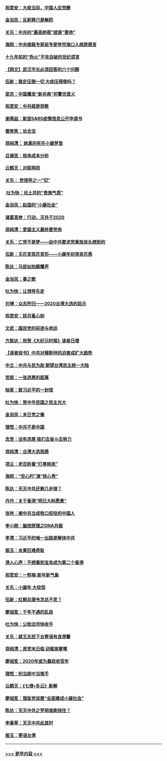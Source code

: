 #### [祝君安：大疫当前，中国人应觉醒](../pages/nsc993/n11821946.md?t=01262011) 
#### [金浴凤：反躬罪己是解药](../pages/nsc993/n11820280.md?t=01262011) 
#### [关乐：中共的“最高绝密”就是“要命”](../pages/nsc993/n11816946.md?t=01262011) 
#### [海网：中央维稳专家组专家夸完海口入病房感言](../pages/nsc993/n11815138.md?t=01262011) 
#### [十九年前的“伪火”不攻自破的世纪谎言](../pages/nsc993/n11813238.md?t=01262011) 
#### [【网文】武汉市长必须回答的六个问题](../pages/nsc993/n11813848.md?t=01262011) 
#### [伍新：稳定压倒一切 大疫压得倒吗？](../pages/nsc993/n11812634.md?t=01262011) 
#### [梁京：中国爆发“新非典”的警世意义](../pages/nsc993/n11812554.md?t=01262011) 
#### [祝君安：中共就是邪教](../pages/nsc993/n11812431.md?t=01262011) 
#### [谢燕益：新型SARS疫情信息公开申请书](../pages/nsc993/n11808840.md?t=01262011) 
#### [蜀笑笑：论合法](../pages/nsc993/n11808064.md?t=01262011) 
#### [郑纯清： 她真的死在小康梦里](../pages/nsc993/n11806623.md?t=01262011) 
#### [吕锡民：核电成本分析](../pages/nsc993/n11806284.md?t=01262011) 
#### [云鹤天：对联两则](../pages/nsc993/n11805957.md?t=01262011) 
#### [关乐： 党领导之一“切”](../pages/nsc993/n11804505.md?t=01262011) 
#### [ 吐为快：论土共的“贵族气质”](../pages/nsc993/n11804490.md?t=01262011) 
#### [金浴凤：赵国的“小康社会”](../pages/nsc993/n11804452.md?t=01262011) 
#### [诸葛高参：行动，灭共于2020](../pages/nsc993/n11804120.md?t=01262011) 
#### [郑纯清：爱国主义最终要党命](../pages/nsc993/n11802197.md?t=01262011) 
#### [关乐：亡党不是梦——由中共要求党章放床头想到的](../pages/nsc993/n11802156.md?t=01262011) 
#### [伍新：无花言现花言形——小康年初哭吴花燕](../pages/nsc993/n11800044.md?t=01262011) 
#### [陈达：马屁似拍颠覆声](../pages/nsc993/n11800010.md?t=01262011) 
#### [金浴凤：春之歌](../pages/nsc993/n11797687.md?t=01262011) 
#### [吐为快：让领导先走](../pages/nsc993/n11797512.md?t=01262011) 
#### [刘博：众志所归——2020台湾大选的启示](../pages/nsc993/n11796878.md?t=01262011) 
#### [祝君安：妖共畜心剖](../pages/nsc993/n11794273.md?t=01262011) 
#### [文武：国民党的前途与命运](../pages/nsc993/n11794198.md?t=01262011) 
#### [方能达：祝贺《大纪元时报》读者日增](../pages/nsc993/n11793807.md?t=01262011) 
#### [【读者投书】中共对穆斯林的迫害成扩大趋势](../pages/nsc993/n11791371.md?t=01262011) 
#### [中立：中共与民为敌 期望台湾民主统一大陆](../pages/nsc993/n11790392.md?t=01262011) 
#### [苦胆：一张选票的距离](../pages/nsc993/n11788914.md?t=01262011) 
#### [陆客：致习近平的一封信](../pages/nsc993/n11788867.md?t=01262011) 
#### [吐为快：贺中华民国之民主光大](../pages/nsc993/n11788618.md?t=01262011) 
#### [金浴凤：末日党之像](../pages/nsc993/n11787475.md?t=01262011) 
#### [理悟：中共不是中国](../pages/nsc993/n11787463.md?t=01262011) 
#### [念贲：没有选票  我们去奋斗去努力](../pages/nsc993/n11787398.md?t=01262011) 
#### [郑纯清：台湾大选观感](../pages/nsc993/n11786210.md?t=01262011) 
#### [项云：老百姓看“打黑除恶”](../pages/nsc993/n11785398.md?t=01262011) 
#### [海网：“空心朽”演“核心秀”](../pages/nsc993/n11783874.md?t=01262011) 
#### [陈达：天灭中共还剩几步棋？](../pages/nsc993/n11783719.md?t=01262011) 
#### [丹丹：关于香港“明日大屿愿景”](../pages/nsc993/n11783273.md?t=01262011) 
#### [张林：被中共当成牲口奴役的中国人](../pages/nsc993/n11782397.md?t=01262011) 
#### [李小刚：脑控原理之DNA共振](../pages/nsc993/n11780962.md?t=01262011) 
#### [李清：习近平的唯一出路是解体中共](../pages/nsc993/n11780866.md?t=01262011) 
#### [振玉：炎黄巨难奇耻](../pages/nsc993/n11779632.md?t=01262011) 
#### [港人心声：不想看到宝岛成为第二个香港](../pages/nsc993/n11778817.md?t=01262011) 
#### [祝君安：一剪梅‧新年新气象](../pages/nsc993/n11776340.md?t=01262011) 
#### [关乐：小康年 大役现](../pages/nsc993/n11774213.md?t=01262011) 
#### [伍新：红朝总理令怎总不灵？](../pages/nsc993/n11770813.md?t=01262011) 
#### [廖祖笙：千年不遇的乱政](../pages/nsc993/n11770373.md?t=01262011) 
#### [吐为快：公检法司快收手](../pages/nsc993/n11770359.md?t=01262011) 
#### [关乐：就王志民下台寄语有良港警](../pages/nsc993/n11769903.md?t=01262011) 
#### [郑纯清：恶党末日临 动辄挨掌嘴](../pages/nsc993/n11769356.md?t=01262011) 
#### [廖祖笙：2020年或为暴政收官年](../pages/nsc993/n11768216.md?t=01262011) 
#### [理悟：别当郎中当推手](../pages/nsc993/n11768243.md?t=01262011) 
#### [云鹤天：《七律▪冬云》新解](../pages/nsc993/n11768204.md?t=01262011) 
#### [廖祖笙：饿饭党说要“全面建成小康社会”](../pages/nsc993/n11767482.md?t=01262011) 
#### [陈达：天灭中共之罗网谁能挡住？](../pages/nsc993/n11767465.md?t=01262011) 
#### [李春草：天灭中共此其时](../pages/nsc993/n11767452.md?t=01262011) 
#### [振玉：寄语台湾](../pages/nsc993/n11767432.md?t=01262011) 

----
#### [ >>> 更早内容 <<< ](../indexes/nsc993-earlier.md)
